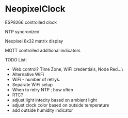 # NeopixelClock
ESP8266 controlled clock

NTP syncronized

Neopixel 8x32 matrix display

MQTT controlled additional indicators

TODO List:
 - Web control? Time Zone, WiFi credentials, Node Red...\
 - Alternative WiFi
 - WiFi - number of retrys. 
 - Separate WiFi setup
 - When to retry NTP ; how often
 - RTC?
 - adjust light intecity based on ambient light
 - adjust clock color based on outside temperature
 - add outside humidity indicator
